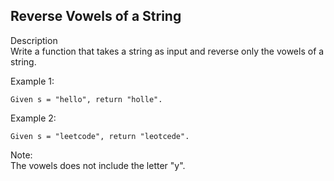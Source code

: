 Reverse Vowels of a String
---
Description<br/>
Write a function that takes a string as input and reverse only the vowels of a string.

Example 1:
```
Given s = "hello", return "holle".
```
Example 2:
```
Given s = "leetcode", return "leotcede".
```

Note:<br/>
The vowels does not include the letter "y".